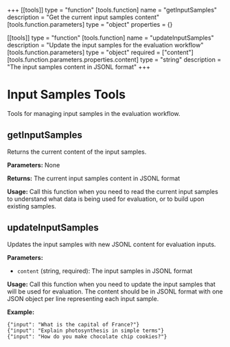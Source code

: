 +++
[[tools]]
type = "function"
[tools.function]
name = "getInputSamples"
description = "Get the current input samples content"
[tools.function.parameters]
type = "object"
properties = {}

[[tools]]
type = "function"
[tools.function]
name = "updateInputSamples"
description = "Update the input samples for the evaluation workflow"
[tools.function.parameters]
type = "object"
required = ["content"]
[tools.function.parameters.properties.content]
type = "string"
description = "The input samples content in JSONL format"
+++

# Input Samples Tools

Tools for managing input samples in the evaluation workflow.

## getInputSamples

Returns the current content of the input samples.

**Parameters:** None

**Returns:** The current input samples content in JSONL format

**Usage:** Call this function when you need to read the current input samples to
understand what data is being used for evaluation, or to build upon existing
samples.

## updateInputSamples

Updates the input samples with new JSONL content for evaluation inputs.

**Parameters:**

- `content` (string, required): The input samples in JSONL format

**Usage:** Call this function when you need to update the input samples that
will be used for evaluation. The content should be in JSONL format with one JSON
object per line representing each input sample.

**Example:**

```jsonl
{"input": "What is the capital of France?"}
{"input": "Explain photosynthesis in simple terms"}
{"input": "How do you make chocolate chip cookies?"}
```
